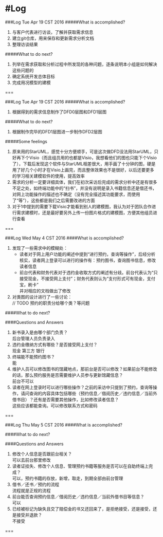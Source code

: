 #Log
===

###Log Tue Apr 19 CST 2016
#####What is accomplished?
1. 与客户代表进行访谈，了解并获取需求信息
2. 建立git仓库，用来保存和更新需求分析文档
3. 整理访谈结果

#####What to do next?
1. 列举在需求获取和分析过程中所发现的各种问题，逐条说明本小组是如何解决这些问题的
2. 确定系统开发总体目标
3. 完成用况模型的建模

===

###Log Tue Apr 19 CST 2016
#####What is accomplished?
1. 根据得到的需求信息制作了DFD0层图和DFD1层图

#####What to do next?
1. 根据制作完毕的DFD1层图进一步制作DFD2层图

#####Some feelings
1. 原来用的StarUML，感觉十分方便顺手，可是这次做DFD没法用StarUML，只好再下个Visio（而且组员用的也都是Visio，我想看他们的图也只能下个Visio了），下载后发现这个软件与StarUML相差很大，用手画了十分钟的图，硬是用了好几个小时才在Visio上画完，而且整体效果也不是很好，以后还要更多的学习相关建模软件的使用，提高效率
2. 需求的分析一定要详细具体，我们在初次采访后完成的需求分析中还是有很多不足之处，如终端功能中的“扫书”，并没有说明是录入书籍信息还是借还书，对网上功能操作的描述也不确定（没有完全描述其功能要求，而使用了“等”），这些都是我们之后需要改进的方面
3. 对于1中提到的需要下载Visio才能看到别人的建模图，我认为对于团队合作进行需求建模时，还是最好要另外上传一份图片格式的建模图，方便其他组员进行查看


===

###Log Wed May 4 CST 2016
####What is accomplished?
1. 发现了一些需求中的模糊处：
	* 读者对于网上用户功能的阐述中提到“进行预约，查询等操作”，后经分析核实，读者网上登录可以进行的操作有：预约图书，查询图书信息，修改读者信息
	* 前台代表和财务代表对于违约金收取方式的阐述有分歧。前台代表认为“只接受现金，不接受网上支付”；财务代表则认为“支付形式可有现金，支付宝，刷卡”<br>
	并对相应的文档做出了修改
2. 对类图的设计进行了一些讨论：<br>
	// TODO 预约的职责分给哪个类？等问题

####What to do next?

####Questions and Answers
1. 新书录入是由哪个部门负责？<br>
	后台管理人员负责录入
2. 违约金缴纳方式有哪些？是否接受网上支付？<br>
	现金 第三方 银行
3. 终端能不能预约图书？<br>
	能
4. 维护人员可以修改图书的馆藏地点，那前台是否可以修改？如果前台不能修改的话，那么预约服务是否需要维护人员参与更新馆藏信息？<br>
	前台不可以
5. 读者在网上登录时可以进行哪些操作？之前的采访中只提到了预约，查询等操作，请问查询的内容具体包括哪些（预约信息／借阅历史／违约信息／当前外借书目）？还有是否需要其他操作，比如修改读者信息？<br>
	这些应该都能查询。可以修改联系方式和密码

===

###Log Thu May 5 CST 2016
####What is accomplished?

####What to do next?

####Questions and Answers
1. 修改个人信息是否跟前台相关？<br>
	可以去前台那里修改
2. 读者证挂失、修改个人信息、管理预约书籍等服务是否可以在自助终端上完成？<br>
	可以，预约书籍的存放，新增，取走，到期全部由前台管理
3. 借书／还书／预约的流程<br>
	流程就是正规的流程
4. 前台能否查询预约信息／借阅历史／违约信息／当前外借书目等信息？<br>	可以
5. 已经被标记为缺失且交了赔偿金的书又还回来了，是拒绝接受，还是接受，还是接受并退款？<br>
	不接受

===
